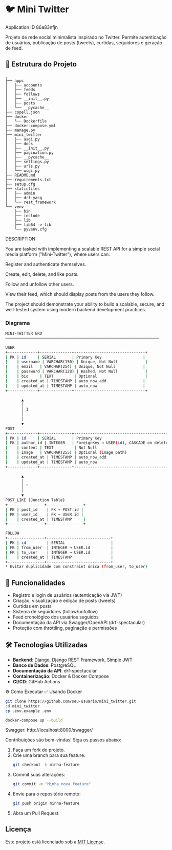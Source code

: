 # 🐦 Mini Twitter

Application ID 86a83nfjn

Projeto de rede social minimalista inspirado no Twitter. Permite autenticação de usuários, publicação de posts (tweets), curtidas, seguidores e geração de feed.

## 📁 Estrutura do Projeto

```
.
├── apps
│   ├── accounts
│   ├── feeds
│   ├── follows
│   ├── __init__.py
│   ├── posts
│   └── __pycache__
├── cspell.json
├── docker
│   └── Dockerfile
├── docker-compose.yml
├── manage.py
├── mini_twitter
│   ├── asgi.py
│   ├── docs
│   ├── __init__.py
│   ├── pagination.py
│   ├── __pycache__
│   ├── settings.py
│   ├── urls.py
│   └── wsgi.py
├── README.md
├── requirements.txt
├── setup.cfg
├── staticfiles
│   ├── admin
│   ├── drf-yasg
│   └── rest_framework
└── venv
    ├── bin
    ├── include
    ├── lib
    ├── lib64 -> lib
    └── pyvenv.cfg
```

DESCRIPTION

You are tasked with implementing a scalable REST API for a simple social media platform ("Mini-Twitter"), where users can:

Register and authenticate themselves.

Create, edit, delete, and like posts.

Follow and unfollow other users.

View their feed, which should display posts from the users they follow.

The project should demonstrate your ability to build a scalable, secure, and well-tested system using modern backend development practices.



### Diagrama
```bash
MINI-TWITTER ERD
───────────────────────────────────────────────────────────────────

USER
+-------------+--------------+-------------------------------+
| PK | id     | SERIAL       | Primary Key                  |
|    | username | VARCHAR(150) | Unique, Not Null            |
|    | email   | VARCHAR(254) | Unique, Not Null            |
|    | password | VARCHAR(128) | Hashed, Not Null            |
|    | bio     | TEXT         | Optional                     |
|    | created_at | TIMESTAMP | auto_now_add                |
|    | updated_at | TIMESTAMP | auto_now                    |
+-------------+--------------+-------------------------------+

       ▲
       │
       │ 1
       │
       │
       ▼
POST
+-------------+--------------+---------------------------------------------+
| PK | id     | SERIAL       | Primary Key                                |
| FK | author_id | INTEGER   | ForeignKey → USER(id), CASCADE on delete  |
|    | content | TEXT         | Not Null                                  |
|    | image   | VARCHAR(255) | Optional (image path)                     |
|    | created_at | TIMESTAMP | auto_now_add                              |
|    | updated_at | TIMESTAMP | auto_now                                  |
+-------------+--------------+---------------------------------------------+

       ▲
       │
       │ *
       │
       ▼
POST_LIKE (Junction Table)
+----------------+----------------+
| PK | post_id    | FK → POST.id |
| PK | user_id    | FK → USER.id |
|    | created_at | TIMESTAMP     |
+----------------+----------------+

FOLLOW
+----------------+----------------------------+
| PK | id         | SERIAL                    |
| FK | from_user  | INTEGER → USER.id         |
| FK | to_user    | INTEGER → USER.id         |
|    | created_at | TIMESTAMP                 |
+----------------+----------------------------+
* Evitar duplicidade com constraint única (from_user, to_user)

```

## 🚀 Funcionalidades

- Registro e login de usuários (autenticação via JWT)
- Criação, visualização e edição de posts (tweets)
- Curtidas em posts
- Sistema de seguidores (follow/unfollow)
- Feed cronológico dos usuários seguidos
- Documentação da API via Swagger/OpenAPI (drf-spectacular)
- Proteção com throttling, paginação e permissões

## 🛠️ Tecnologias Utilizadas

- **Backend**: Django, Django REST Framework, Simple JWT
- **Banco de Dados**: PostgreSQL
- **Documentação da API**: drf-spectacular
- **Containerização**: Docker & Docker Compose
- **CI/CD**: GitHub Actions


⚙️ Como Executar
✅ Usando Docker
```bash
git clone https://github.com/seu-usuario/mini_twitter.git
cd mini_twitter
cp .env.example .env

docker-compose up --build
```
Swagger: http://localhost:8000/swagger/


Contribuições são bem-vindas! Siga os passos abaixo:

1. Faça um fork do projeto.
2. Crie uma branch para sua feature:
    ```bash
    git checkout -b minha-feature
    ```
3. Commit suas alterações:
    ```bash
    git commit -m "Minha nova feature"
    ```
4. Envie para o repositório remoto:
    ```bash
    git push origin minha-feature
    ```
5. Abra um Pull Request.

## Licença

Este projeto está licenciado sob a [MIT License](LICENSE).